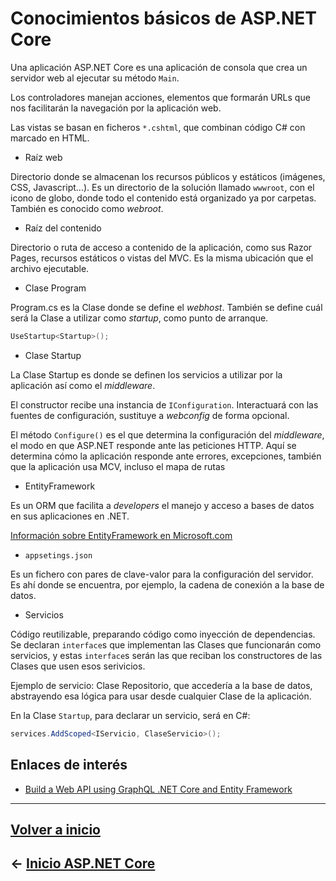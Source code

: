 # Conocimientos básicos de ASP.NET Core

Una aplicación ASP.NET Core es una aplicación de consola que crea un servidor web al ejecutar su método `Main`.

Los controladores manejan acciones, elementos que formarán URLs que nos facilitarán la navegación por la aplicación web.

Las vistas se basan en ficheros `*.cshtml`, que combinan código C# con marcado en HTML.

* Raíz web

Directorio donde se almacenan los recursos públicos y estáticos (imágenes, CSS, Javascript...). Es un directorio de la solución llamado `wwwroot`, con el icono de globo, donde todo el contenido está organizado ya por carpetas. También es conocido como _webroot_.

* Raíz del contenido

Directorio o ruta de acceso a contenido de la aplicación, como sus Razor Pages, recursos estáticos o vistas del MVC. Es la misma ubicación que el archivo ejecutable.

* Clase Program

Program.cs es la Clase donde se define el _webhost_. También se define cuál será la Clase a utilizar como _startup_, como punto de arranque.

```cs
UseStartup<Startup>();
```

* Clase Startup

La Clase Startup es donde se definen los servicios a utilizar por la aplicación así como el _middleware_.

El constructor recibe una instancia de `IConfiguration`. Interactuará con las fuentes de configuración, sustituye a _webconfig_ de forma opcional.

El método `Configure()` es el que determina la configuración del _middleware_, el modo en que ASP.NET responde ante las peticiones HTTP. Aquí se determina cómo la aplicación responde ante errores, excepciones, también que la aplicación usa MCV, incluso el mapa de rutas

* EntityFramework

Es un ORM que facilita a _developers_ el manejo y acceso a bases de datos en sus aplicaciones en .NET.

[Información sobre EntityFramework en Microsoft.com](https://docs.microsoft.com/es-es/dotnet/framework/data/adonet/ef/overview)

* `appsetings.json`

Es un fichero con pares de clave-valor para la configuración del servidor. Es ahí donde se encuentra, por ejemplo, la cadena de conexión a la base de datos.

* Servicios

Código reutilizable, preparando código como inyección de dependencias. Se declaran `interface`s que implementan las Clases que funcionarán como servicios, y estas `interface`s serán las que reciban los constructores de las Clases que usen esos serivicios.

Ejemplo de servicio: Clase Repositorio, que accedería a la base de datos, abstrayendo esa lógica para usar desde cualquier Clase de la aplicación.

En la Clase `Startup`, para declarar un servicio, será en C#:

```cs
services.AddScoped<IServicio, ClaseServicio>();
```

## Enlaces de interés

* [Build a Web API using GraphQL .NET Core and Entity Framework](https://dev.to/dotnet/how-you-can-build-a-web-api-using-graphql-net-core-and-entity-framework-1ago)

---

## [Volver a inicio](../README.md)

## ← [Inicio ASP.NET Core](intro.md)
